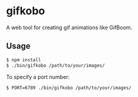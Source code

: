 # gifkobo

A web tool for creating gif animations like GifBoom.

## Usage

``` bash
$ npm install
$ ./bin/gifkobo /path/to/your/images/
```
To specify a port number:
``` bash
$ PORT=6789 ./bin/gifkobo /path/to/your/images/
```

